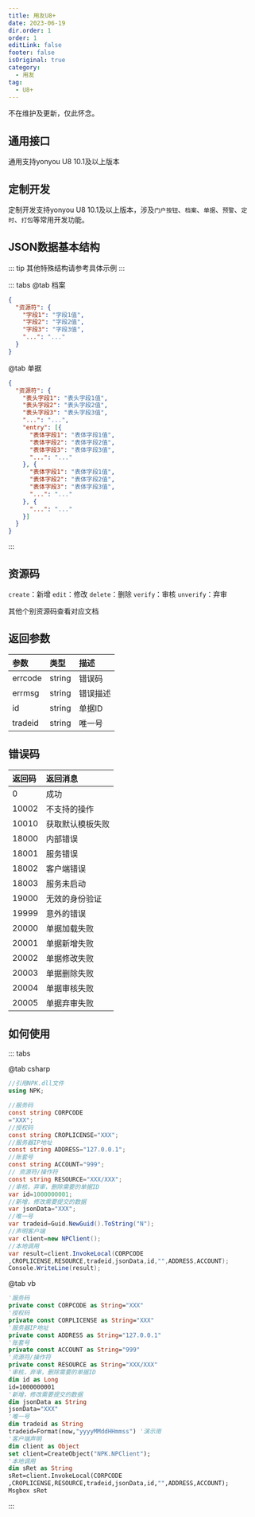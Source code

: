 ```yaml
---
title: 用友U8+
date: 2023-06-19
dir.order: 1
order: 1
editLink: false
footer: false
isOriginal: true
category:
  - 用友
tag:
  - U8+
---
```


不在维护及更新，仅此怀念。

## 通用接口

  通用支持yonyou U8 10.1及以上版本

## 定制开发

  定制开发支持yonyou U8 10.1及以上版本，涉及`门户按钮`、`档案`、`单据`、`预警`、`定时`、`打包`等常用开发功能。

## JSON数据基本结构

::: tip
其他特殊结构请参考具体示例
:::

::: tabs
@tab 档案

```json
{
  "资源符": {
    "字段1": "字段1值",
    "字段2": "字段2值",
    "字段3": "字段3值",
    "...": "..."
  }
}
```

@tab 单据

```json
{
  "资源符": {
    "表头字段1": "表头字段1值",
    "表头字段2": "表头字段2值",
    "表头字段3": "表头字段3值",
    "...": "...",
    "entry": [{
      "表体字段1": "表体字段1值",
      "表体字段2": "表体字段2值",
      "表体字段3": "表体字段3值",
      "...": "..."
    }, {
      "表体字段1": "表体字段1值",
      "表体字段2": "表体字段2值",
      "表体字段3": "表体字段3值",
      "...": "..."
    }, {
      "...": "..."
    }]
  }
}
```

:::

## 资源码

`create`：新增
`edit`：修改
`delete`：删除
`verify`：审核
`unverify`：弃审

其他个别资源码查看对应文档

## 返回参数

|参数|类型|描述|
|:-|:-|:-|
|errcode|string|错误码|
|errmsg|string|错误描述|
|id|string|单据ID|
|tradeid|string|唯一号|

## 错误码

|返回码|返回消息|
|:-|:-|
|0|成功|
|10002|不支持的操作|
|10010|获取默认模板失败|
|18000|内部错误|
|18001|服务错误|
|18002|客户端错误|
|18003|服务未启动|
|19000|无效的身份验证|
|19999|意外的错误|
|20000|单据加载失败|
|20001|单据新增失败|
|20002|单据修改失败|
|20003|单据删除失败|
|20004|单据审核失败|
|20005|单据弃审失败|

## 如何使用

::: tabs

@tab csharp

```cs
//引用NPK.dll文件
using NPK;

//服务码
const string CORPCODE
="XXX";
//授权码
const string CROPLICENSE="XXX";
//服务器IP地址
const string ADDRESS="127.0.0.1";
//账套号
const string ACCOUNT="999";
// 资源符/操作符
const string RESOURCE="XXX/XXX";
//审核，弃审，删除需要的单据ID
var id=1000000001;
//新增，修改需要提交的数据
var jsonData="XXX";
//唯一号
var tradeid=Guid.NewGuid().ToString("N");
//声明客户端
var client=new NPClient();
//本地调用
var result=client.InvokeLocal(CORPCODE
,CROPLICENSE,RESOURCE,tradeid,jsonData,id,"",ADDRESS,ACCOUNT);
Console.WriteLine(result);
```

@tab vb

```vb
'服务码
private const CORPCODE as String="XXX"
'授权码
private const CORPLICENSE as String="XXX"
'服务器IP地址
private const ADDRESS as String="127.0.0.1"
'账套号
private const ACCOUNT as String="999"
'资源符/操作符
private const RESOURCE as String="XXX/XXX"
'审核，弃审，删除需要的单据ID
dim id as Long
id=1000000001
'新增，修改需要提交的数据
dim jsonData as String
jsonData="XXX"
'唯一号
dim tradeid as String
tradeid=Format(now,"yyyyMMddHHmmss") '演示用
'客户端声明
dim client as Object
set client=CreateObject("NPK.NPClient");
'本地调用
dim sRet as String
sRet=client.InvokeLocal(CORPCODE
,CROPLICENSE,RESOURCE,tradeid,jsonData,id,"",ADDRESS,ACCOUNT);
Msgbox sRet
```

:::
